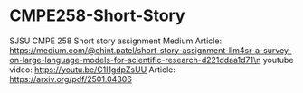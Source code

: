 # CMPE258-Short-Story
SJSU CMPE 258 Short story assignment
Medium Article: https://medium.com/@chint.patel/short-story-assignment-llm4sr-a-survey-on-large-language-models-for-scientific-research-d221ddaa1d71\n
youtube video: https://youtu.be/C1l1gdpZsUU
Article: https://arxiv.org/pdf/2501.04306
